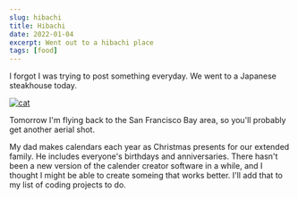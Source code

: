 ```yaml
---
slug: hibachi
title: Hibachi
date: 2022-01-04
excerpt: Went out to a hibachi place
tags: [food]
---
```


I forgot I was trying to post something everyday. We went to a Japanese steakhouse today.

[![cat](https://i3.ytimg.com/vi/xR-Qv-3Lg-g/maxresdefault.jpg)](https://www.youtube.com/watch?v=xR-Qv-3Lg-g)

Tomorrow I'm flying back to the San Francisco Bay area, so you'll probably get another aerial shot.

My dad makes calendars each year as Christmas presents for our extended family. He includes everyone's birthdays and anniversaries. There hasn't been a new version of the calender creator software in a while, and I thought I might be able to create someing that works better. I'll add that to my list of coding projects to do.
